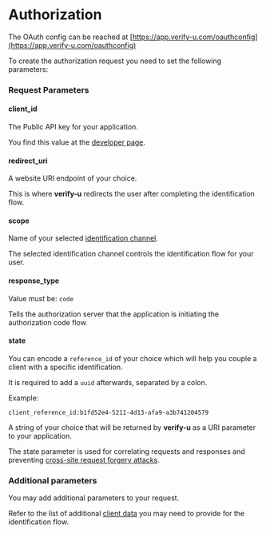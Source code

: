 # Authorization

The OAuth config can be reached at [https://app.verify-u.com/oauthconfig](https://app.verify-u.com/oauthconfig)

To create the authorization request you need to set the following parameters:

### Request Parameters <a name="request-parameters"></a>

#### **client_id**

The Public API key for your application.

You find this value at the [developer page](https://app.verify-u.com/business/developers).

#### **redirect_uri**

A website URI endpoint of your choice.

This is where **verify-u** redirects the user after completing the identification flow.

#### **scope**

Name of your selected [identification channel](https://app.verify-u.com/business/channel).

The selected identification channel controls the identification flow for your user.

#### **response_type**

Value must be: `code`

Tells the authorization server that the application is initiating the authorization code flow.

#### **state**

You can encode a `reference_id` of your choice which will help you couple a client with a specific identification.

It is required to add a `uuid` afterwards, separated by a colon.

Example:

`client_reference_id:b1fd52e4-5211-4d13-afa9-a3b741204579`

A string of your choice that will be returned by **verify-u** as a URI parameter to your application.

The state parameter is used for correlating requests and responses and preventing [cross-site request forgery attacks](https://tools.ietf.org/html/rfc6749#section-10.12).

### Additional parameters

You may add additional parameters to your request.

Refer to the list of additional [client data](client-data) you may need to provide for the identification flow.

